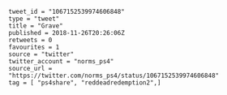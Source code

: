 ```
tweet_id = "1067152539974606848"
type = "tweet"
title = "Grave"
published = 2018-11-26T20:26:06Z
retweets = 0
favourites = 1
source = "twitter"
twitter_account = "norms_ps4"
source_url = "https://twitter.com/norms_ps4/status/1067152539974606848"
tag = [ "ps4share", "reddeadredemption2",]
```

<p class='image'><img src='https://mnf.m17s.net/2018/11/26/Ds9Jk95WkAcpyhk.jpg' alt=''></p>

